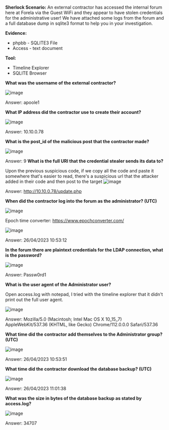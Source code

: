 **Sherlock Scenario:**
An external contractor has accessed the internal forum here at Forela via the Guest WiFi and they appear to have stolen credentials for the administrative user! We have attached some logs from the forum and a full database dump in sqlite3 format to help you in your investigation.


**Evidence:**
- phpbb - SQLITE3 File
- Access - text document

**Tool:**
- Timeline Explorer
- SQLITE Browser



**What was the username of the external contractor?**

![image](https://github.com/jirayus013t/cybersecurityprojects/assets/49973180/58018c0f-43fb-489b-b98d-4f1f2eff9374)


Answer: apoole1

**What IP address did the contractor use to create their account?**


![image](https://github.com/jirayus013t/cybersecurityprojects/assets/49973180/1f9b3156-8ebb-4ecf-8bd9-d163c9c3fb3f)



Answer: 10.10.0.78

**What is the post_id of the malicious post that the contractor made?**

![image](https://github.com/jirayus013t/cybersecurityprojects/assets/49973180/f475c0e5-e591-48eb-a68a-39e72579bb21)


Answer: 9
**What is the full URI that the credential stealer sends its data to?**

Upon the previous suspicious code, if we copy all the code and paste it somewhere that's easier to read, there's a suspicious url that the attacker added in their code and then post to the target
![image](https://github.com/jirayus013t/cybersecurityprojects/assets/49973180/f84df133-e8a4-4f48-9b80-151a1a969344)



Answer: http://10.10.0.78/update.php

**When did the contractor log into the forum as the administrator? (UTC)**


![image](https://github.com/jirayus013t/cybersecurityprojects/assets/49973180/ea823513-e6a7-403f-ae79-e2caa7ca6625)




Epoch time converter: https://www.epochconverter.com/

![image](https://github.com/jirayus013t/cybersecurityprojects/assets/49973180/9bdb9fb4-8330-4cdf-a1e6-e7488696ed69)



Answer: 26/04/2023 10:53:12



**In the forum there are plaintext credentials for the LDAP connection, what is the password?**


![image](https://github.com/jirayus013t/cybersecurityprojects/assets/49973180/0b1678a5-aef4-4b0f-893c-dd187d46175c)



Answer: Passw0rd1


**What is the user agent of the Administrator user?**

Open access.log with notepad, I tried with the timeline explorer that it didn't print out the full user agent.


![image](https://github.com/jirayus013t/cybersecurityprojects/assets/49973180/4364340d-83a8-4b43-a25d-162452f9b269)


Answer: Mozilla/5.0 (Macintosh; Intel Mac OS X 10_15_7) AppleWebKit/537.36 (KHTML, like Gecko) Chrome/112.0.0.0 Safari/537.36

**What time did the contractor add themselves to the Administrator group? (UTC)**

![image](https://github.com/jirayus013t/cybersecurityprojects/assets/49973180/0bdee9a0-4830-44dd-b328-b21af5bed392)



Answer: 26/04/2023 10:53:51

**What time did the contractor download the database backup? (UTC)**

![image](https://github.com/jirayus013t/cybersecurityprojects/assets/49973180/462fa8ab-6933-4e6e-999b-4436122ee31f)


Answer: 26/04/2023 11:01:38

**What was the size in bytes of the database backup as stated by access.log?**

![image](https://github.com/jirayus013t/cybersecurityprojects/assets/49973180/81d394ef-e3bd-438a-8a5b-22aca036b805)


Answer: 34707
